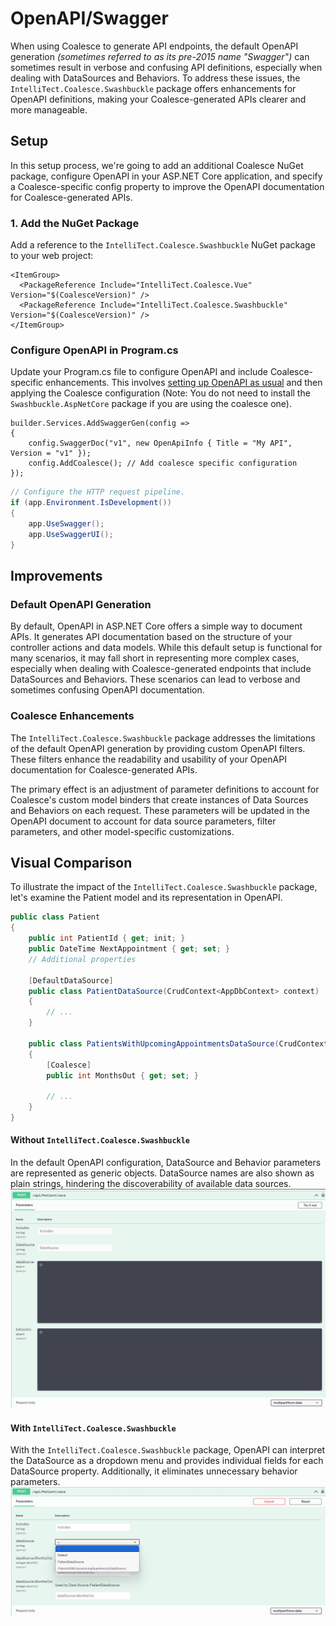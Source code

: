 # OpenAPI/Swagger

When using Coalesce to generate API endpoints, the default OpenAPI generation _(sometimes referred to as its pre-2015 name "Swagger")_ can sometimes result in verbose and confusing API definitions, especially when dealing with DataSources and Behaviors. To address these issues, the `IntelliTect.Coalesce.Swashbuckle` package offers enhancements for OpenAPI definitions, making your Coalesce-generated APIs clearer and more manageable.

## Setup

In this setup process, we're going to add an additional Coalesce NuGet package, configure OpenAPI in your ASP.NET Core application, and specify a Coalesce-specific config property to improve the OpenAPI documentation for Coalesce-generated APIs.

### 1. Add the NuGet Package

Add a reference to the `IntelliTect.Coalesce.Swashbuckle` NuGet package to your web project:

```xml:no-line-numbers{3}
<ItemGroup>
  <PackageReference Include="IntelliTect.Coalesce.Vue" Version="$(CoalesceVersion)" />
  <PackageReference Include="IntelliTect.Coalesce.Swashbuckle" Version="$(CoalesceVersion)" />
</ItemGroup>
```

### Configure OpenAPI in Program.cs

Update your Program.cs file to configure OpenAPI and include Coalesce-specific enhancements. This involves [setting up OpenAPI as usual](https://learn.microsoft.com/en-us/aspnet/core/tutorials/getting-started-with-swashbuckle?view=aspnetcore-8.0&tabs=visual-studio) and then applying the Coalesce configuration (Note: You do not need to install the `Swashbuckle.AspNetCore` package if you are using the coalesce one).

```c#:no-line-numbers
builder.Services.AddSwaggerGen(config =>
{
    config.SwaggerDoc("v1", new OpenApiInfo { Title = "My API", Version = "v1" });
    config.AddCoalesce(); // Add coalesce specific configuration
});
```

```c#
// Configure the HTTP request pipeline.
if (app.Environment.IsDevelopment())
{
    app.UseSwagger();
    app.UseSwaggerUI();
}
```

## Improvements

### Default OpenAPI Generation

By default, OpenAPI in ASP.NET Core offers a simple way to document APIs. It generates API documentation based on the structure of your controller actions and data models. While this default setup is functional for many scenarios, it may fall short in representing more complex cases, especially when dealing with Coalesce-generated endpoints that include DataSources and Behaviors. These scenarios can lead to verbose and sometimes confusing OpenAPI documentation.

### Coalesce Enhancements

The `IntelliTect.Coalesce.Swashbuckle` package addresses the limitations of the default OpenAPI generation by providing custom OpenAPI filters. These filters enhance the readability and usability of your OpenAPI documentation for Coalesce-generated APIs.

The primary effect is an adjustment of parameter definitions to account for Coalesce's custom model binders that create instances of Data Sources and Behaviors on each request. These parameters will be updated in the OpenAPI document to account for data source parameters, filter parameters, and other model-specific customizations.

## Visual Comparison 

To illustrate the impact of the `IntelliTect.Coalesce.Swashbuckle` package, let's examine the Patient model and its representation in OpenAPI.

```c#
public class Patient
{
    public int PatientId { get; init; }
    public DateTime NextAppointment { get; set; }
    // Additional properties

    [DefaultDataSource]
    public class PatientDataSource(CrudContext<AppDbContext> context) : StandardDataSource<Patient, AppDbContext>(context)
    {
        // ...
    }

    public class PatientsWithUpcomingAppointmentsDataSource(CrudContext<AppDbContext> context) : StandardDataSource<Patient, AppDbContext>(context)
    {
        [Coalesce]
        public int MonthsOut { get; set; }

        // ...
    }
}
```

#### Without `IntelliTect.Coalesce.Swashbuckle`
In the default OpenAPI configuration, DataSource and Behavior parameters are represented as generic objects. DataSource names are also shown as plain strings, hindering the discoverability of available data sources.
![](./coalesce-swashbuckle-without.jpg)

#### With `IntelliTect.Coalesce.Swashbuckle`
With the `IntelliTect.Coalesce.Swashbuckle` package, OpenAPI can interpret the DataSource as a dropdown menu and provides individual fields for each DataSource property. Additionally, it eliminates unnecessary behavior parameters.
![](./coalesce-swashbuckle-with.jpg)
